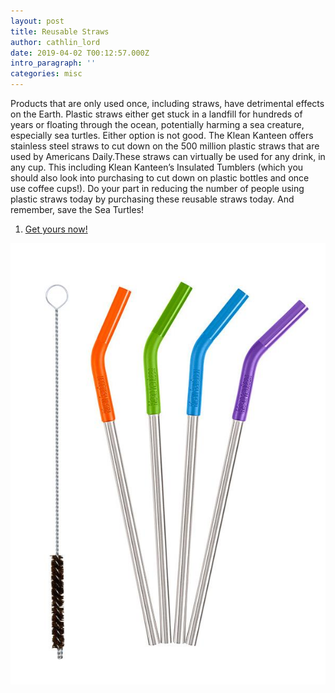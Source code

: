 ```yaml
---
layout: post
title: Reusable Straws
author: cathlin_lord
date: 2019-04-02 T00:12:57.000Z
intro_paragraph: ''
categories: misc
---
```


Products that are only used once, including straws, have detrimental effects
on the Earth. Plastic straws either get stuck in a landfill for hundreds of
years or floating through the ocean, potentially harming a sea creature,
especially sea turtles. Either option is not good. The Klean Kanteen offers
stainless steel straws to cut down on the 500 million plastic straws that are
used by Americans Daily.These straws can virtually be used for any drink, in
any cup. This including Klean Kanteen’s Insulated Tumblers (which you should
also look into purchasing to cut down on plastic bottles and once use coffee
cups!). Do your part in reducing the number of people using plastic straws
today by purchasing these reusable straws today. And remember, save the
Sea Turtles!

<ol>
  <li><a href="https://www.kleankanteen.com/products/5-piece-straw-set-multi-color" target="_blank">Get yours now!</a></li>
</ol>

![Reusable Straws](assets/img/uploads/reusable_straws.jpg)
